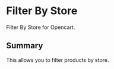 Filter By Store
=====================

Filter By Store for Opencart.


Summary
-------

This allows you to filter products by store.

